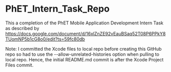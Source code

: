 # PhET_Intern_Task_Repo
This a completion of the PhET Mobile Application Development Intern Task as described by https://docs.google.com/document/d/16xlZnZE92vEauBSaq52T08P6PPkY8TUomNP5b1cG8o0/edit?ts=59fc80db
  
Note: I committed the Xcode files to local repo before creating this GitHub repo so had to use the --allow-unrelated-histories option when pulling to local repo.  Hence, the initial README.md commit is after the Xcode Project Files commit.
